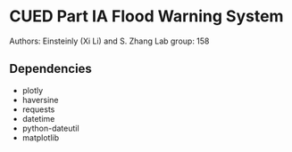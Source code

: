 # CUED Part IA Flood Warning System
Authors: Einsteinly (Xi Li) and S. Zhang
Lab group: 158

## Dependencies
- plotly
- haversine
- requests
- datetime
- python-dateutil
- matplotlib